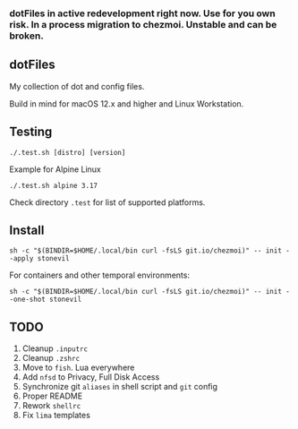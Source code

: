 ### dotFiles in active redevelopment right now. Use for you own risk. In a process migration to chezmoi. Unstable and can be broken.

## 

## dotFiles

My collection of dot and config files.

Build in mind for macOS 12.x and higher and Linux Workstation.

## Testing

```shell
./.test.sh [distro] [version]
```

Example for Alpine Linux

```shell
./.test.sh alpine 3.17
```

Check directory ```.test``` for list of supported platforms.

## Install

```shell
sh -c "$(BINDIR=$HOME/.local/bin curl -fsLS git.io/chezmoi)" -- init --apply stonevil
```

For containers and other temporal environments:

```shell
sh -c "$(BINDIR=$HOME/.local/bin curl -fsLS git.io/chezmoi)" -- init --one-shot stonevil
```

## TODO

1. Cleanup ```.inputrc```
2. Cleanup ```.zshrc```
3. Move to ```fish```. Lua everywhere
4. Add ```nfsd``` to Privacy, Full Disk Access 
5. Synchronize git ```aliases``` in shell script and ```git``` config
6. Proper README
7. Rework ```shellrc```
8. Fix ```lima``` templates
